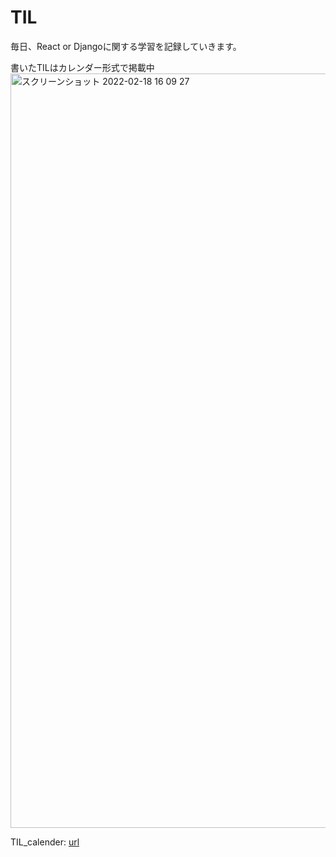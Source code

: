 # TIL
毎日、React or Djangoに関する学習を記録していきます。

書いたTILはカレンダー形式で掲載中
<img width="1207" alt="スクリーンショット 2022-02-18 16 09 27" src="https://user-images.githubusercontent.com/78260526/154634915-302e1132-51bb-44c3-a547-05c084c244cd.png">









TIL_calender: [url](https://taisei-13046.github.io/TIL_pages/)
